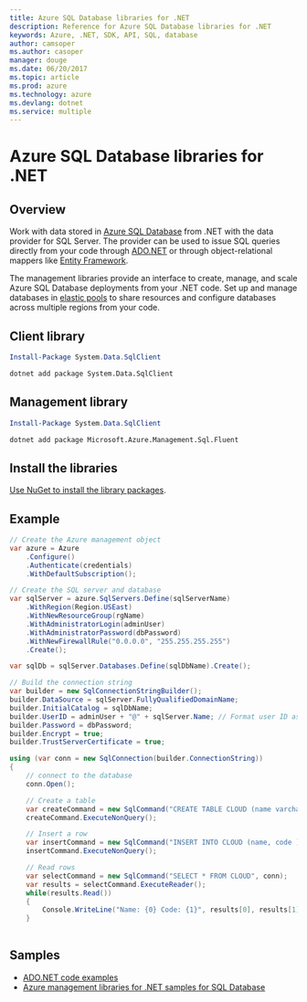 ```yaml
---
title: Azure SQL Database libraries for .NET
description: Reference for Azure SQL Database libraries for .NET
keywords: Azure, .NET, SDK, API, SQL, database
author: camsoper
ms.author: casoper
manager: douge
ms.date: 06/20/2017
ms.topic: article
ms.prod: azure
ms.technology: azure
ms.devlang: dotnet
ms.service: multiple
---
```


# Azure SQL Database libraries for .NET

## Overview

Work with data stored in  [Azure SQL Database](https://docs.microsoft.com/azure/sql-database/sql-database-technical-overview) from .NET with the data provider for SQL Server.  The provider can be used to issue SQL queries directly from your code through [ADO.NET](/dotnet/framework/data/adonet/) or through object-relational mappers like [Entity Framework](https://docs.microsoft.com/ef/).

The management libraries provide an interface to create, manage, and scale Azure SQL Database deployments from your .NET code. Set up and manage databases in [elastic pools](https://docs.microsoft.com/azure/sql-database/sql-database-elastic-pool) to share resources and configure databases across multiple regions from your code.

## Client library

```powershell
Install-Package System.Data.SqlClient
``` 

```bash
dotnet add package System.Data.SqlClient
```

## Management library

```powershell
Install-Package System.Data.SqlClient
``` 

```bash
dotnet add package Microsoft.Azure.Management.Sql.Fluent
```

## Install the libraries

[Use NuGet to install the library packages](https://docs.microsoft.com/nuget/guides/install-nuget).

## Example

```csharp
// Create the Azure management object
var azure = Azure
    .Configure()
    .Authenticate(credentials)
    .WithDefaultSubscription();

// Create the SQL server and database
var sqlServer = azure.SqlServers.Define(sqlServerName)
    .WithRegion(Region.USEast)
    .WithNewResourceGroup(rgName)
    .WithAdministratorLogin(adminUser)
    .WithAdministratorPassword(dbPassword)
    .WithNewFirewallRule("0.0.0.0", "255.255.255.255")
    .Create();

var sqlDb = sqlServer.Databases.Define(sqlDbName).Create();

// Build the connection string
var builder = new SqlConnectionStringBuilder();
builder.DataSource = sqlServer.FullyQualifiedDomainName;
builder.InitialCatalog = sqlDbName;
builder.UserID = adminUser + "@" + sqlServer.Name; // Format user ID as "user@server"
builder.Password = dbPassword;
builder.Encrypt = true;
builder.TrustServerCertificate = true;

using (var conn = new SqlConnection(builder.ConnectionString))
{
    // connect to the database
    conn.Open();

    // Create a table
    var createCommand = new SqlCommand("CREATE TABLE CLOUD (name varchar(255), code int);", conn);
    createCommand.ExecuteNonQuery();

    // Insert a row
    var insertCommand = new SqlCommand("INSERT INTO CLOUD (name, code ) VALUES ('Azure', 1);", conn);
    insertCommand.ExecuteNonQuery();

    // Read rows
    var selectCommand = new SqlCommand("SELECT * FROM CLOUD", conn);
    var results = selectCommand.ExecuteReader();
    while(results.Read())
    {
        Console.WriteLine("Name: {0} Code: {1}", results[0], results[1]);
    }
 
```

## Samples

- [ADO.NET code examples](/dotnet/framework/data/adonet/ado-net-code-examples)
- [Azure management libraries for .NET samples for SQL Database](/dotnet/azure/dotnet-sdk-azure-sql-database-samples)